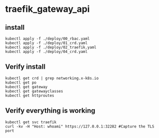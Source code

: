 # traefik_gateway_api

## install
```
kubectl apply -f ./deploy/00_rbac.yaml
kubectl apply -f ./deploy/01_crd.yaml
kubectl apply -f ./deploy/02_traefik.yaml
kubectl apply -f ./deploy/04_crd.yaml
```
## Verify install
```
kubectl get crd | grep networking.x-k8s.io
kubectl get po 
kubectl get gateway
kubectl get gatewayclasses
kubectl get httproutes
```
## Verify everything is working
```
kubectl get svc traefik
curl -kv -H "Host: whoami" https://127.0.0.1:32282 #Capture the TLS port
```
